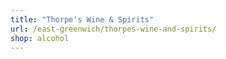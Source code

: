 ```yaml
---
title: "Thorpe's Wine & Spirits"
url: /east-greenwich/thorpes-wine-and-spirits/
shop: alcohol
---
```

